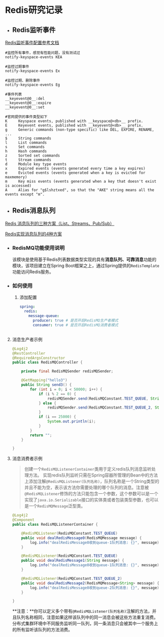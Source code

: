 # Redis研究记录

- ## Redis监听事件

[Redis监听事件配置参考文档](https://www.cnblogs.com/qlqwjy/p/15132798.html)

```config
#监控所有事件，感觉有性能问题，没有测试过
notify-keyspace-events KEA

#监控过期事件
notify-keyspace-events Ex

#监控过期、删除事件
notify-keyspace-events Eg
```

```
#事件列表
__keyevent@0__:del
__keyevent@0__:expire
__keyevent@0__:set
```

```
#官网提供的事件类型如下
K     Keyspace events, published with __keyspace@<db>__ prefix.
E     Keyevent events, published with __keyevent@<db>__ prefix.
g     Generic commands (non-type specific) like DEL, EXPIRE, RENAME, ...
$     String commands
l     List commands
s     Set commands
h     Hash commands
z     Sorted set commands
t     Stream commands
d     Module key type events
x     Expired events (events generated every time a key expires)
e     Evicted events (events generated when a key is evicted for maxmemory)
m     Key miss events (events generated when a key that doesn't exist is accessed)
A     Alias for "g$lshztxed", so that the "AKE" string means all the events except "m".
```

- ## Redis消息队列

[Redis 消息队列的三种方案（List、Streams、Pub/Sub）](https://zhuanlan.zhihu.com/p/344269737)

[Redis实现消息队列的4种方案](https://www.jianshu.com/p/d32b16f12f09)

- ### RedisMQ功能使用说明

  该模块是使用基于Redis列表数据类型实现的具有**消息队列、可靠消息**功能的模块，该项目建立在Spring Boot框架之上，通过Spring提供的`RedisTemplate`功能访问Redis服务。

- ###  如何使用

  1. 添加配置

     ```yaml
     spring:
       redis:
         message-queue:
           producer: true # 是否开启RedisMQ生产者模式
           consumer: true # 是否开启RedisMQ消费者模式
   ```
  
2. 消息生产者示例
  
     ```java
     @Log4j2
     @RestController
     @RequiredArgsConstructor
     public class RedisMQController {
     
         private final RedisMQSender redisMQSender;
     
         @GetMapping("hello3")
         public String send3() {
             for (int i = 0; i < 50000; i++) {
                 if (i % 2 == 0) {
                     redisMQSender.send(RedisMQConstant.TEST_QUEUE, String.valueOf(i));
                 } else {
                     redisMQSender.send(RedisMQConstant.TEST_QUEUE_2, String.valueOf(i));
                 }
                 if (i == 25000) {
                     System.out.println(i);
                 }
             }
             return "";
         }
     
     }
   ```
  
3. 消息消费者示例
  
   > 创建一个`RedisMQListenerContainer`类用于定义redis队列消息监听处理方法。 实现redis队列监听只需在Spring容器所管理的Bean中的方法上添加注解`@RedisMQListener(队列名称)`，队列名称是一个String类型的并且不能为空，表示该方法你需要处理的哪个队列的消息。注意被`@RedisMQListener`修饰的方法只能包含一个参数，这个参数可以是一个实现了`java.io.Serializable`接口的实体类或者包装类型参数，也可以是一个`RedisMQMessage`泛型类。
  
     ```java
     @Log4j2
     @Component
     public class RedisMQListenerContainer {
     
         @RedisMQListener(RedisMQConstant.TEST_QUEUE)
         public void dealRedisMessage0(RedisMQMessage message) {
             log.info("dealRedisMessage0收到queue-1队列消息: {}", message);
         }
     
         @RedisMQListener(RedisMQConstant.TEST_QUEUE)
         public void dealRedisMessage1(String message) {
             log.info("dealRedisMessage0收到queue-1队列消息: {}", message);
         }
     
         @RedisMQListener(RedisMQConstant.TEST_QUEUE_2)
         public void dealRedisMessage2(RedisMQMessage<String> message) {
             log.info("dealRedisMessage0收到queue-2队列消息: {}", message);
         }
     
     }
   ```
  
     **注意：**你可以定义多个带有`@RedisMQListener(队列名称)`注解的方法，并且队列名称相同，注意如果这样该队列中的同一消息会被这些方法重复消费。分布式集群环境中不同服务监听同一队列，同一条消息只会被其中一个服务上的所有监听该队列的方法消费。